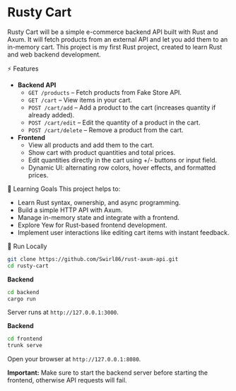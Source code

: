 # Rusty Cart

Rusty Cart will be a simple e-commerce backend API built with Rust and Axum. It will fetch products from an external API and let you add them to an in-memory cart. This project is my first Rust project, created to learn Rust and web backend development.


⚡ Features
  - **Backend API**
    - `GET /products` – Fetch products from Fake Store API.
    - `GET /cart` – View items in your cart.
    - `POST /cart/add` – Add a product to the cart (increases quantity if already added).
    - `POST /cart/edit` – Edit the quantity of a product in the cart.
    - `POST /cart/delete` – Remove a product from the cart.
  - **Frontend**
    - View all products and add them to the cart.
    - Show cart with product quantities and total prices.
    - Edit quantities directly in the cart using +/- buttons or input field.
    - Dynamic UI: alternating row colors, hover effects, and formatted prices.

🌱 Learning Goals
This project helps to:
  - Learn Rust syntax, ownership, and async programming.
  - Build a simple HTTP API with Axum.
  - Manage in-memory state and integrate with a frontend.
  - Explore Yew for Rust-based frontend development.
  - Implement user interactions like editing cart items with instant feedback.

🚀 Run Locally
```bash
git clone https://github.com/Swirl86/rust-axum-api.git
cd rusty-cart
```

**Backend**
```bash
cd backend
cargo run
```
Server runs at ```http://127.0.0.1:3000```.

**Backend**
```bash
cd frontend
trunk serve
```
Open your browser at ```http://127.0.0.1:8080```.

**Important:** Make sure to start the backend server before starting the frontend, otherwise API requests will fail.

